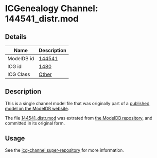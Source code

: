 # ICGenealogy Channel: 144541\_distr.mod

## Details

Name | Description
---- | -----------
ModelDB id | [144541](http://senselab.med.yale.edu/ModelDB/ShowModel.cshtml?model=144541)
ICG id | [1480](http://icg.neurotheory.ox.ac.uk/channels/other/1480)
ICG Class | [Other](http://icg.neurotheory.ox.ac.uk/channels/other)

## Description

This is a single channel model file that was originally part of a [published model on the ModelDB website](http://senselab.med.yale.edu/mModelDB/ShowModel.cshtml?model=144541).

The file [144541\_distr.mod](144541_distr.mod) was extrated from [the ModelDB repository](http://senselab.med.yale.edu/ModelDB/ShowModel.cshtml?model=144541), and committed in its original form.

## Usage

See the [icg-channel super-repository](https://github.com/icgenealogy/icg-channels) for more information.